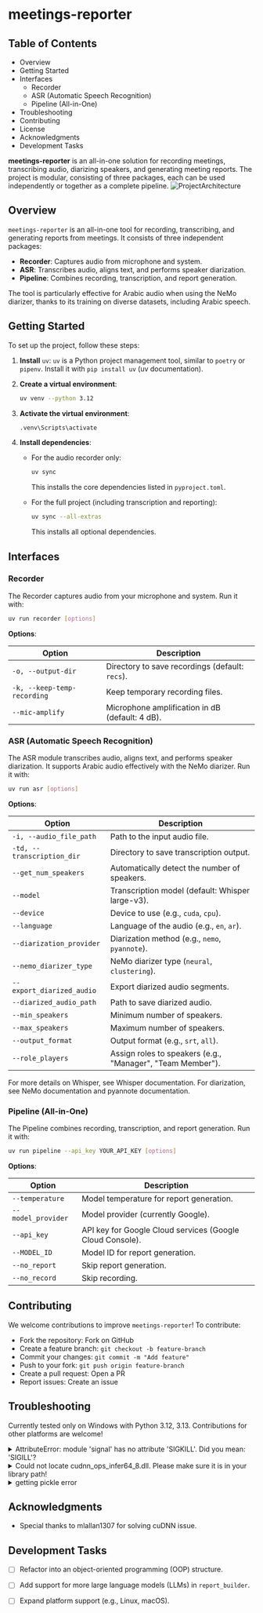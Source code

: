 # meetings-reporter
## Table of Contents

- Overview
- Getting Started
- Interfaces
  - Recorder
  - ASR (Automatic Speech Recognition)
  - Pipeline (All-in-One)
- Troubleshooting
- Contributing
- License
- Acknowledgments
- Development Tasks

**meetings-reporter** is an all-in-one solution for recording meetings, transcribing audio, diarizing speakers, and generating meeting reports.
The project is modular, consisting of three packages, each can be used independently or together as a complete pipeline.
![ProjectArchitecture](https://github.com/user-attachments/assets/a087b176-a1d9-42b6-a53b-0abb04b0482a)

## Overview
`meetings-reporter` is an all-in-one tool for recording, transcribing, and generating reports from meetings. It consists of three independent packages:
- **Recorder**: Captures audio from microphone and system.
- **ASR**: Transcribes audio, aligns text, and performs speaker diarization.
- **Pipeline**: Combines recording, transcription, and report generation.

The tool is particularly effective for Arabic audio when using the NeMo diarizer, thanks to its training on diverse datasets, including Arabic speech.

## Getting Started

To set up the project, follow these steps:

1. **Install** `uv`: `uv` is a Python project management tool, similar to `poetry` or `pipenv`. Install it with `pip install uv` (uv documentation).

2. **Create a virtual environment**:

   ```bash
   uv venv --python 3.12
   ```

3. **Activate the virtual environment**:

   ```bash
   .venv\Scripts\activate
   ```

4. **Install dependencies**:

   - For the audio recorder only:

     ```bash
     uv sync
     ```

     This installs the core dependencies listed in `pyproject.toml`.

   - For the full project (including transcription and reporting):

     ```bash
     uv sync --all-extras
     ```

     This installs all optional dependencies.

## Interfaces

### Recorder

The Recorder captures audio from your microphone and system. Run it with:

```bash
uv run recorder [options]
```

**Options**:

| Option | Description |
| --- | --- |
| `-o, --output-dir` | Directory to save recordings (default: `recs`). |
| `-k, --keep-temp-recording` | Keep temporary recording files. |
| `--mic-amplify` | Microphone amplification in dB (default: 4 dB). |

### ASR (Automatic Speech Recognition)

The ASR module transcribes audio, aligns text, and performs speaker diarization. It supports Arabic audio effectively with the NeMo diarizer. Run it with:

```bash
uv run asr [options]
```

**Options**:

| Option | Description |
| --- | --- |
| `-i, --audio_file_path` | Path to the input audio file. |
| `-td, --transcription_dir` | Directory to save transcription output. |
| `--get_num_speakers` | Automatically detect the number of speakers. |
| `--model` | Transcription model (default: Whisper large-v3). |
| `--device` | Device to use (e.g., `cuda`, `cpu`). |
| `--language` | Language of the audio (e.g., `en`, `ar`). |
| `--diarization_provider` | Diarization method (e.g., `nemo`, `pyannote`). |
| `--nemo_diarizer_type` | NeMo diarizer type (`neural`, `clustering`). |
| `--export_diarized_audio` | Export diarized audio segments. |
| `--diarized_audio_path` | Path to save diarized audio. |
| `--min_speakers` | Minimum number of speakers. |
| `--max_speakers` | Maximum number of speakers. |
| `--output_format` | Output format (e.g., `srt`, `all`). |
| `--role_players` | Assign roles to speakers (e.g., "Manager", "Team Member"). |

For more details on Whisper, see Whisper documentation. For diarization, see NeMo documentation and pyannote documentation.

### Pipeline (All-in-One)

The Pipeline combines recording, transcription, and report generation. Run it with:

```bash
uv run pipeline --api_key YOUR_API_KEY [options]
```

**Options**:

| Option | Description |
| --- | --- |
| `--temperature` | Model temperature for report generation. |
| `--model_provider` | Model provider (currently Google). |
| `--api_key` | API key for Google Cloud services (Google Cloud Console). |
| `--MODEL_ID` | Model ID for report generation. |
| `--no_report` | Skip report generation. |
| `--no_record` | Skip recording. |


## Contributing

We welcome contributions to improve `meetings-reporter`! To contribute:

- Fork the repository: Fork on GitHub
- Create a feature branch: `git checkout -b feature-branch`
- Commit your changes: `git commit -m "Add feature"`
- Push to your fork: `git push origin feature-branch`
- Create a pull request: Open a PR
- Report issues: Create an issue


## Troubleshooting
 Currently tested only on Windows with Python 3.12, 3.13. Contributions for other platforms are welcome!
<details>
<summary> AttributeError: module 'signal' has no attribute 'SIGKILL'. Did you mean: 'SIGILL'? </summary>
Go to error line, modify 'SIGKILL' to 'SIGILL'.
</details>

<details>
<summary> Could not locate cudnn_ops_infer64_8.dll. Please make sure it is in your library path! </summary>
  
  1- Download cuDNN v8.9.7 for cuda 12.x https://developer.nvidia.com/rdp/cudnn-archive
  
  2. Open the folder location of ctranslate2 which has a file "cudnn64_8.dll" in it
`pip show ctranslate2`

  3. From the cuDNN zip file, open bin/ and copy all files into the ctranslate2 folder, replace if needed

  shoutout (https://github.com/mlallan1307)
</details>

<details>
<summary> getting pickle error </summary>
change num workers from 0 to 1
</details>

## Acknowledgments
- Special thanks to mlallan1307 for solving cuDNN issue.

## Development Tasks

-[ ] Refactor into an object-oriented programming (OOP) structure.

-[ ] Add support for more large language models (LLMs) in `report_builder`.

-[ ] Expand platform support (e.g., Linux, macOS).
